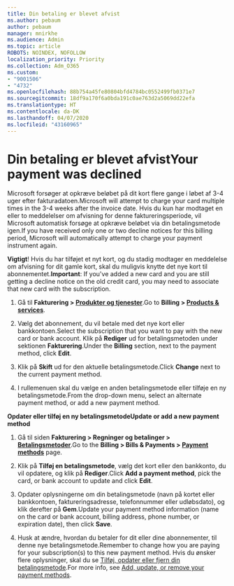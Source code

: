 ```yaml
---
title: Din betaling er blevet afvist
ms.author: pebaum
author: pebaum
manager: mnirkhe
ms.audience: Admin
ms.topic: article
ROBOTS: NOINDEX, NOFOLLOW
localization_priority: Priority
ms.collection: Adm_O365
ms.custom:
- "9001506"
- "4732"
ms.openlocfilehash: 88b754a45fe80804bfd4784bc0552499fb0371e7
ms.sourcegitcommit: 18df9a170f6a0bda191c0ae763d2a5069dd22efa
ms.translationtype: HT
ms.contentlocale: da-DK
ms.lasthandoff: 04/07/2020
ms.locfileid: "43160965"
---
```

# <a name="your-payment-was-declined"></a><span data-ttu-id="a2048-102">Din betaling er blevet afvist</span><span class="sxs-lookup"><span data-stu-id="a2048-102">Your payment was declined</span></span>

<span data-ttu-id="a2048-103">Microsoft forsøger at opkræve beløbet på dit kort flere gange i løbet af 3-4 uger efter fakturadatoen.</span><span class="sxs-lookup"><span data-stu-id="a2048-103">Microsoft will attempt to charge your card multiple times in the 3-4 weeks after the invoice date.</span></span>  <span data-ttu-id="a2048-104">Hvis du kun har modtaget en eller to meddelelser om afvisning for denne faktureringsperiode, vil Microsoft automatisk forsøge at opkræve beløbet via din betalingsmetode igen.</span><span class="sxs-lookup"><span data-stu-id="a2048-104">If you have received only one or two decline notices for this billing period, Microsoft will automatically attempt to charge your payment instrument again.</span></span>  

<span data-ttu-id="a2048-105">**Vigtigt**! Hvis du har tilføjet et nyt kort, og du stadig modtager en meddelelse om afvisning for dit gamle kort, skal du muligvis knytte det nye kort til abonnementet.</span><span class="sxs-lookup"><span data-stu-id="a2048-105">**Important**: If you've added a new card and you are still getting a decline notice on the old credit card, you may need to associate that new card with the subscription.</span></span>

1. <span data-ttu-id="a2048-106">Gå til **Fakturering > [Produkter og tjenester](https://go.microsoft.com/fwlink/p/?linkid=842054)**.</span><span class="sxs-lookup"><span data-stu-id="a2048-106">Go to **Billing > [Products & services](https://go.microsoft.com/fwlink/p/?linkid=842054)**.</span></span>

2. <span data-ttu-id="a2048-107">Vælg det abonnement, du vil betale med det nye kort eller bankkontoen.</span><span class="sxs-lookup"><span data-stu-id="a2048-107">Select the subscription that you want to pay with the new card or bank account.</span></span> <span data-ttu-id="a2048-108">Klik på **Rediger** ud for betalingsmetoden under sektionen **Fakturering**.</span><span class="sxs-lookup"><span data-stu-id="a2048-108">Under the **Billing** section, next to the payment method, click **Edit**.</span></span>

3. <span data-ttu-id="a2048-109">Klik på **Skift** ud for den aktuelle betalingsmetode.</span><span class="sxs-lookup"><span data-stu-id="a2048-109">Click **Change** next to the current payment method.</span></span>

4. <span data-ttu-id="a2048-110">I rullemenuen skal du vælge en anden betalingsmetode eller tilføje en ny betalingsmetode.</span><span class="sxs-lookup"><span data-stu-id="a2048-110">From the drop-down menu, select an alternate payment method, or add a new payment method.</span></span>

<span data-ttu-id="a2048-111">**Opdater eller tilføj en ny betalingsmetode**</span><span class="sxs-lookup"><span data-stu-id="a2048-111">**Update or add a new payment method**</span></span>

1. <span data-ttu-id="a2048-112">Gå til siden **Fakturering > Regninger og betalinger > [Betalingsmetoder](https://go.microsoft.com/fwlink/p/?linkid=2018806)**.</span><span class="sxs-lookup"><span data-stu-id="a2048-112">Go to the **Billing > Bills & Payments > [Payment methods](https://go.microsoft.com/fwlink/p/?linkid=2018806)** page.</span></span>

2. <span data-ttu-id="a2048-113">Klik på **Tilføj en betalingsmetode**, vælg det kort eller den bankkonto, du vil opdatere, og klik på **Rediger**.</span><span class="sxs-lookup"><span data-stu-id="a2048-113">Click **Add a payment method**, pick the card, or bank account to update and click **Edit**.</span></span>

3. <span data-ttu-id="a2048-114">Opdater oplysningerne om din betalingsmetode (navn på kortet eller bankkontoen, faktureringsadresse, telefonnummer eller udløbsdato), og klik derefter på **Gem**.</span><span class="sxs-lookup"><span data-stu-id="a2048-114">Update your payment method information (name on the card or bank account, billing address, phone number, or expiration date), then click **Save**.</span></span>

4. <span data-ttu-id="a2048-115">Husk at ændre, hvordan du betaler for dit eller dine abonnementer, til denne nye betalingsmetode.</span><span class="sxs-lookup"><span data-stu-id="a2048-115">Remember to change how you are paying for your subscription(s) to this new payment method.</span></span> <span data-ttu-id="a2048-116">Hvis du ønsker flere oplysninger, skal du se [Tilføj, opdater eller fjern din betalingsmetode](https://go.microsoft.com/fwlink/?linkid=2118133).</span><span class="sxs-lookup"><span data-stu-id="a2048-116">For more info, see [Add, update, or remove your payment methods](https://go.microsoft.com/fwlink/?linkid=2118133).</span></span> 

